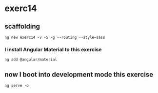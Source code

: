 # exerc14

## scaffolding

```shell
ng new exerc14 -v -S -g --routing --style=sass
```

### I install Angular Material to this exercise

```shell
ng add @angular/material
```

## now I boot into development mode this exercise

```shell
ng serve -o
```
